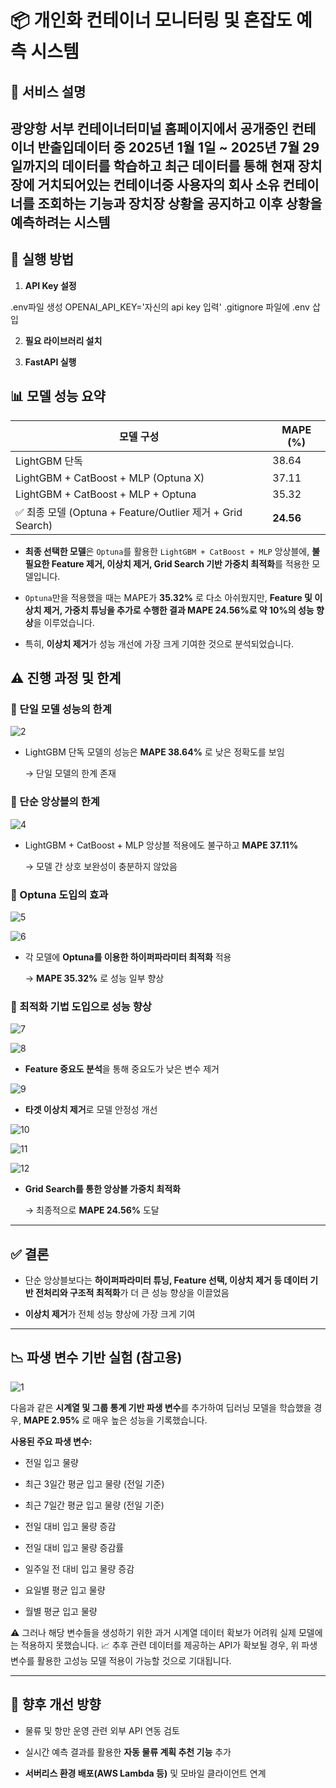 # 📦 개인화 컨테이너 모니터링 및 혼잡도 예측 시스템

## 📝 서비스 설명
광양항 서부 컨테이너터미널 홈페이지에서 공개중인 컨테이너 반출입데이터 중 2025년 1월 1일 ~ 2025년 7월 29일까지의 데이터를 학습하고 최근 데이터를 통해
현재 장치장에 거치되어있는 컨테이너중 사용자의 회사 소유 컨테이너를 조회하는 기능과 장치장 상황을 공지하고 이후 상황을 예측하려는 시스템
--

## 🚀 실행 방법

1. **API Key 설정**

.env파일 생성
OPENAI_API_KEY='자신의 api key 입력'
.gitignore 파일에 .env 삽입

2. **필요 라이브러리 설치**



3. **FastAPI 실행**



## 📊 모델 성능 요약

| 모델 구성                                | MAPE (%)  |
| ------------------------------------ | --------- |
| LightGBM 단독                          | 38.64     |
| LightGBM + CatBoost + MLP (Optuna X) | 37.11     |
| LightGBM + CatBoost + MLP + Optuna | 35.32 |
| ✅ 최종 모델 (Optuna + Feature/Outlier 제거 + Grid Search) | **24.56** |

- **최종 선택한 모델**은 `Optuna`를 활용한 `LightGBM + CatBoost + MLP` 앙상블에,
**불필요한 Feature 제거, 이상치 제거, Grid Search 기반 가중치 최적화**를 적용한 모델입니다.

- `Optuna`만을 적용했을 때는 MAPE가 **35.32%** 로 다소 아쉬웠지만,
**Feature 및 이상치 제거, 가중치 튜닝을 추가로 수행한 결과 MAPE 24.56%로 약 10%의 성능 향상**을 이루었습니다.

- 특히, **이상치 제거**가 성능 개선에 가장 크게 기여한 것으로 분석되었습니다.

## ⚠️ 진행 과정 및 한계

### **🔸 단일 모델 성능의 한계**

![2](https://i.ibb.co/yBmqcqmW/2.png)

- LightGBM 단독 모델의 성능은 **MAPE 38.64%** 로 낮은 정확도를 보임

    → 단일 모델의 한계 존재

### **🔸 단순 앙상블의 한계**

![4](https://i.ibb.co/yFvYK8dy/4.png)

- LightGBM + CatBoost + MLP 앙상블 적용에도 불구하고 **MAPE 37.11%**

    → 모델 간 상호 보완성이 충분하지 않았음

### **🔸 Optuna 도입의 효과**

![5](https://i.ibb.co/RTnNQ8XN/5.png)

![6](https://i.ibb.co/60VkC6Dn/6.png)

- 각 모델에 **Optuna를 이용한 하이퍼파라미터 최적화** 적용

    → **MAPE 35.32%** 로 성능 일부 향상

### **🔸 최적화 기법 도입으로 성능 향상**

![7](https://i.ibb.co/bRgKnQ6b/7.png)

![8](https://i.ibb.co/Kzhgn5CW/8.png)

- **Feature 중요도 분석**을 통해 중요도가 낮은 변수 제거

![9](https://i.ibb.co/WvbjKj96/9.png)

- **타겟 이상치 제거**로 모델 안정성 개선

![10](https://i.ibb.co/nq30xRFV/10.png)

![11](https://i.ibb.co/XhsstSK/11.png)

![12](https://i.ibb.co/sJv444JS/12.png)

- **Grid Search를 통한 앙상블 가중치 최적화**

    → 최종적으로 **MAPE 24.56%** 도달

---

## ✅ 결론

- 단순 앙상블보다는 **하이퍼파라미터 튜닝, Feature 선택, 이상치 제거 등 데이터 기반 전처리와 구조적 최적화**가 더 큰 성능 향상을 이끌었음

- **이상치 제거**가 전체 성능 향상에 가장 크게 기여

---

## 📉 파생 변수 기반 실험 (참고용)

![1](https://i.ibb.co/27qtZvkV/1.png)

다음과 같은 **시계열 및 그룹 통계 기반 파생 변수**를 추가하여 딥러닝 모델을 학습했을 경우, **MAPE 2.95%** 로 매우 높은 성능을 기록했습니다.

**사용된 주요 파생 변수:**

- 전일 입고 물량

- 최근 3일간 평균 입고 물량 (전일 기준)

- 최근 7일간 평균 입고 물량 (전일 기준)

- 전일 대비 입고 물량 증감

- 전일 대비 입고 물량 증감률

- 일주일 전 대비 입고 물량 증감

- 요일별 평균 입고 물량

- 월별 평균 입고 물량

⚠️ 그러나 해당 변수들을 생성하기 위한 과거 시계열 데이터 확보가 어려워 실제 모델에는 적용하지 못했습니다.
📈 추후 관련 데이터를 제공하는 API가 확보될 경우, 위 파생 변수를 활용한 고성능 모델 적용이 가능할 것으로 기대됩니다.

---

## 📮 향후 개선 방향

- 물류 및 항만 운영 관련 외부 API 연동 검토

- 실시간 예측 결과를 활용한 **자동 물류 계획 추천 기능** 추가

- **서버리스 환경 배포(AWS Lambda 등)** 및 모바일 클라이언트 연계
